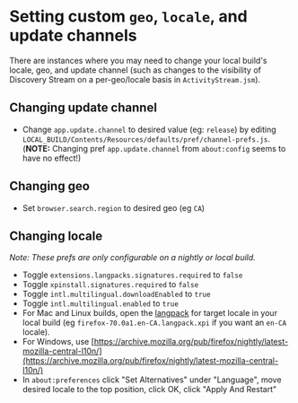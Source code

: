 # Setting custom `geo`, `locale`, and update channels

There are instances where you may need to change your local build's locale, geo, and update channel (such as changes to the visibility of Discovery Stream on a per-geo/locale basis in `ActivityStream.jsm`).

## Changing update channel

- Change `app.update.channel` to desired value (eg: `release`) by editing `LOCAL_BUILD/Contents/Resources/defaults/pref/channel-prefs.js`. (**NOTE:** Changing pref `app.update.channel` from `about:config` seems to have no effect!)

## Changing geo

- Set `browser.search.region` to desired geo (eg `CA`)

## Changing locale

*Note: These prefs are only configurable on a nightly or local build.*

- Toggle `extensions.langpacks.signatures.required` to `false`
- Toggle `xpinstall.signatures.required` to `false`
- Toggle `intl.multilingual.downloadEnabled` to `true`
- Toggle `intl.multilingual.enabled` to `true`
- For Mac and Linux builds, open the [langpack](https://archive.mozilla.org/pub/firefox/nightly/latest-mozilla-central-l10n/linux-x86_64/xpi/) for target locale in your local build (eg `firefox-70.0a1.en-CA.langpack.xpi` if you want an `en-CA` locale).
- For Windows, use [https://archive.mozilla.org/pub/firefox/nightly/latest-mozilla-central-l10n/](https://archive.mozilla.org/pub/firefox/nightly/latest-mozilla-central-l10n/)
- In `about:preferences` click "Set Alternatives" under "Language", move desired locale to the top position, click OK, click "Apply And Restart"
